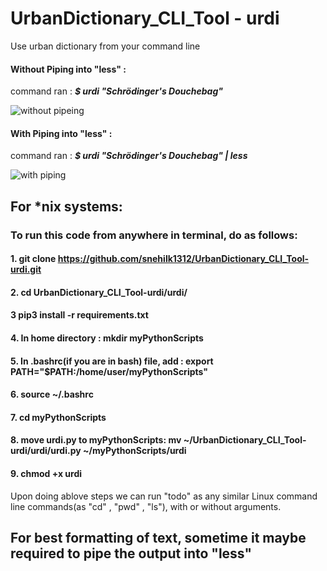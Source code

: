 # UrbanDictionary_CLI_Tool  - urdi
Use urban dictionary from your command line

#### Without Piping into "less" : 
command ran : ***$  urdi "Schrödinger's Douchebag"***

![without pipeing](https://github.com/snehilk1312/UrbanDictionary_CLI_Tool-urdi/blob/main/output_screenshots/without_less.png?raw=true)

#### With Piping into "less"  :
command ran : ***$  urdi "Schrödinger's Douchebag" | less***


![with piping](https://github.com/snehilk1312/UrbanDictionary_CLI_Tool-urdi/blob/main/output_screenshots/with_less.png?raw=true)



## For \*nix systems: 
### To run this code from anywhere in terminal, do as follows:

#### 1. git clone https://github.com/snehilk1312/UrbanDictionary_CLI_Tool-urdi.git
#### 2. cd UrbanDictionary_CLI_Tool-urdi/urdi/
#### 3  pip3 install -r requirements.txt
#### 4. In home directory : mkdir myPythonScripts
#### 5. In .bashrc(if you are in bash) file, add : export PATH="$PATH:/home/user/myPythonScripts"
#### 6. source ~/.bashrc
#### 7. cd myPythonScripts
#### 8. move urdi.py to myPythonScripts: mv ~/UrbanDictionary_CLI_Tool-urdi/urdi/urdi.py ~/myPythonScripts/urdi
#### 9. chmod +x urdi

Upon doing ablove steps we can run "todo" as any similar Linux command line commands(as "cd" , "pwd" , "ls"), with or without arguments.

## For best formatting of text, sometime it maybe required to pipe the output into "less"
